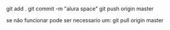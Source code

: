 git add .
git commit -m "alura space"
git push origin master



se não funcionar pode ser necessario um:
git pull origin master
